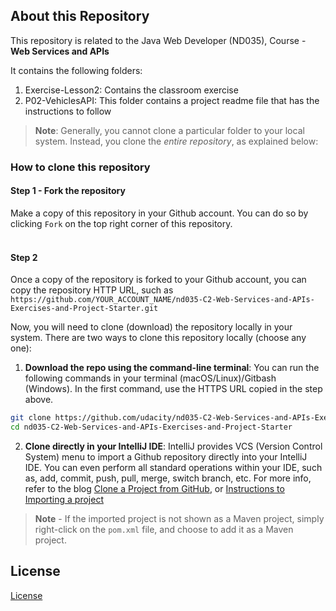 ## About this Repository
This repository is related to the Java Web Developer (ND035), Course - **Web Services and APIs**

It contains the following folders:
1. Exercise-Lesson2: Contains the classroom exercise
2. P02-VehiclesAPI: This folder contains a project readme file that has the instructions to follow

>**Note**: Generally, you cannot clone a particular folder to your local system. Instead, you clone the *entire repository*, as explained below:

### How to clone this repository
#### Step 1 - Fork the repository
Make a copy of this repository in your Github account. You can do so by clicking `Fork` on the top right corner of this repository.
<br>
<br>

#### Step 2
Once a copy of the repository is forked to your Github account, you can copy the repository HTTP URL, such as `https://github.com/YOUR_ACCOUNT_NAME/nd035-C2-Web-Services-and-APIs-Exercises-and-Project-Starter.git`


Now, you will need to clone (download) the repository locally in your system. There are two ways to clone this repository locally (choose any one):
1. **Download the repo using the command-line terminal**:
   You can run the following commands in your terminal (macOS/Linux)/Gitbash (Windows). In the first command, use the HTTPS URL copied in the step above.
```bash
git clone https://github.com/udacity/nd035-C2-Web-Services-and-APIs-Exercises-and-Project-Starter.git
cd nd035-C2-Web-Services-and-APIs-Exercises-and-Project-Starter
```


2. **Clone directly in your IntelliJ IDE**:
   IntelliJ provides VCS (Version Control System) menu to import a Github repository directly into your IntelliJ IDE. You can even perform all standard operations within your IDE, such as, add, commit, push, pull, merge, switch branch, etc. For more info, refer to the blog [Clone a Project from GitHub](https://blog.jetbrains.com/idea/2020/10/clone-a-project-from-github/), or [Instructions to Importing a project ](https://www.jetbrains.com/help/idea/import-project-or-module-wizard.html)

>**Note** - If the imported project is not shown as a Maven project, simply right-click on the `pom.xml` file, and choose to add it as a Maven project.


## License
[License](LICENSE.txt)
